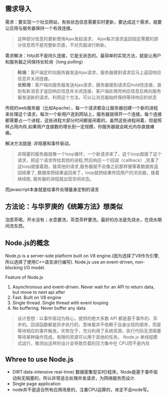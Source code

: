 ## 需求导入
需求：要实现一个社交网站，有些状态信息需要实时更新，要达成这个需求，就要让应用与服务器保持一个有效连接。

> 这种部分信息的更新使用Ajax发起请求， Ajax每次请求返回指定需要的部分信息而不是完整新页面，不对页面进行刷新。

需求解决：http并不是持久连接，它是无状态的。最简单的实现方法，就是让用户和服务器之间保持长轮询（long polling）
> **轮询**：客户端定时向服务器发送Ajax请求，服务器接到请求后马上返回响应信息并关闭连接。    
  **长轮询**：客户端向服务器发送Ajax请求，服务器接到请求后hold住连接，直到有新消息才返回响应信息并关闭连接，客户端处理完响应信息后再向服务器发送新的请求。利用这个方法，可以让浏览器始终保持等待响应的状态

传统的web服务器（比如Apache），每一个请求都会让服务器创建一个新的进程来处理这个请求。每次一个新用户连到网站上，服务器就得开一个连接。每个连接都需要占一个进程，这些进程大部分时间都是闲着的，虽然这些进程闲着，但是照样占用内存,如果用户连接数的增长到一定规模，你服务器就会耗光内存直接瘫痪。

解决方法就是: 非阻塞和事件驱动。
> 非阻塞的服务器就像一个loop循环，一个新请求来了，这个loop就接了这个请求，把这个请求传给其他的进程,然后响应一个回调（callback）,完事了这loop就接着跑，接其他的请求,服务器就不会像之前那样傻等着数据库返回结果了, 数据库把结果返回来了，loop就把结果传回用户的浏览器，接着继续跑, 服务器的进程就出现空闲状态。


而javascript本身就是给事件处理量身定制的语言

## 方法论：与华罗庚的《统筹方法》想类似
泡壶茶喝，开水没有；水壶要洗，茶壶茶杯要洗。最好的办法是先烧水，在烧水期间洗东西。


## Node.js的概念
Node.js is a server-side platform built on V8 engine.(因为选择了V8作为引擎,所以选择了使用C++语言进行编写). Node.js use an event-driven, non-blocking I/O model.

Feature of Node.js
1. Asynchronous and event-driven. Never wait for an API to return data, but move to next api after 
2. Fast. Built on V8 engine
3. Single thread. Single thread with event looping
4. No buffering. Never buffer any data


> 设计思想：以事件驱动为核心，提供的绝大多数 API 都是基于事件的、异步的。回调函数都是异步执行的，意味着并不依赖于自身出现的顺序，而是等待相应的事件触发。优势在于，充分利用了系统资源，执行代码无须阻塞等待某种操作完成，有限的资源可以用于其他的任务。
> Node.js 单线程模式运行，推测出这样的设计会导致负载的压力集中在 CPU而不是内存

## Whree to use Node.js
* DIRT:data-intensive real-time( 数据密集型实时)程序。Node是基于事件驱动和无阻塞的，所以非常适合处理并发请求，为网络服务而设计.
* Single page application
* node并不是适合所有应用场景的，注重CPU运算的，肯定不会node写。




